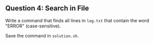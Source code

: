## Question 4: Search in File

Write a command that finds all lines in `log.txt` that contain the word "ERROR" (case-sensitive).

Save the command in `solution.sh`.